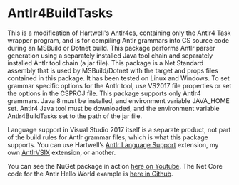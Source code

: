 # Antlr4BuildTasks

This is a modification of Hartwell's [Antlr4cs](https://github.com/tunnelvisionlabs/antlr4cs),
containing only the Antlr4 Task wrapper program, and is for compiling Antlr grammars into CS
source code during an MSBuild or Dotnet build. This package performs Antlr parser generation using a separately installed
Java tool chain and separately installed Antlr tool chain (a jar file).
This package is a Net Standard assembly that is
used by MSBuild/Dotnet with the target and props files contained in this package. It has been tested on Linux and Windows.
To set grammar specific options for the Antlr tool, use VS2017 file properties or set the options in the CSPROJ file.
This package supports only Antlr4 grammars.
Java 8 must be installed, and environment variable JAVA_HOME set. Antlr4 Java tool must be downloaded, and the
environment variable Antlr4BuildTasks set to the path of the jar file. 

Language support in Visual Studio 2017 itself is a separate product, not part of the build rules for Antlr grammar files,
which is what this package supports. You can use Hartwell’s [Antlr Language Support](https://marketplace.visualstudio.com/items?itemName=SamHarwell.ANTLRLanguageSupport)
extension, my own [AntlrVSIX](https://marketplace.visualstudio.com/items?itemName=KenDomino.AntlrVSIX) extension, or another.

You can see the NuGet package in action [here on Youtube](https://www.youtube.com/watch?v=Flfequp_Dy4).
The Net Core code for the Antlr Hello World example is [here in Github](https://github.com/kaby76/AntlrHW).
